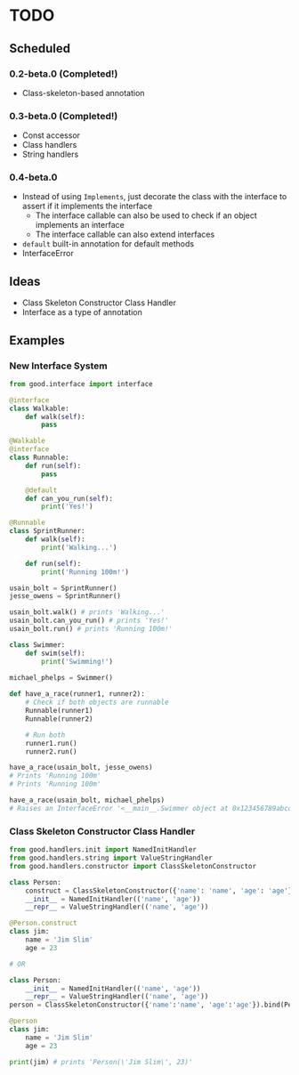 # TODO

## Scheduled

### 0.2-beta.0 (Completed!)
- Class-skeleton-based annotation

### 0.3-beta.0 (Completed!)
- Const accessor
- Class handlers
- String handlers

### 0.4-beta.0
- Instead of using `Implements`, just decorate the class with the interface to assert if it implements the interface
    - The interface callable can also be used to check if an object implements an interface
    - The interface callable can also extend interfaces
- `default` built-in annotation for default methods
- InterfaceError

## Ideas
- Class Skeleton Constructor Class Handler
- Interface as a type of annotation

## Examples

### New Interface System

```python
from good.interface import interface

@interface
class Walkable:
    def walk(self):
        pass

@Walkable
@interface
class Runnable:
    def run(self):
        pass

    @default
    def can_you_run(self):
        print('Yes!')

@Runnable
class SprintRunner:
    def walk(self):
        print('Walking...')

    def run(self):
        print('Running 100m!')

usain_bolt = SprintRunner()
jesse_owens = SprintRunner()

usain_bolt.walk() # prints 'Walking...'
usain_bolt.can_you_run() # prints 'Yes!'
usain_bolt.run() # prints 'Running 100m!'

class Swimmer:
    def swim(self):
        print('Swimming!')
        
michael_phelps = Swimmer()

def have_a_race(runner1, runner2):
    # Check if both objects are runnable
    Runnable(runner1)
    Runnable(runner2)

    # Run both
    runner1.run()
    runner2.run()

have_a_race(usain_bolt, jesse_owens)
# Prints 'Running 100m'
# Prints 'Running 100m'

have_a_race(usain_bolt, michael_phelps)
# Raises an InterfaceError '<__main__.Swimmer object at 0x123456789abcdef> (of type Swimmer) is not Runnable!'

```

### Class Skeleton Constructor Class Handler

```python
from good.handlers.init import NamedInitHandler
from good.handlers.string import ValueStringHandler
from good.handlers.constructor import ClassSkeletonConstructor

class Person:
    construct = ClassSkeletonConstructor({'name': 'name', 'age': 'age'})
    __init__ = NamedInitHandler(('name', 'age'))
    __repr__ = ValueStringHandler(('name', 'age'))

@Person.construct
class jim:
    name = 'Jim Slim'
    age = 23

# OR

class Person:
    __init__ = NamedInitHandler(('name', 'age'))
    __repr__ = ValueStringHandler(('name', 'age'))
person = ClassSkeletonConstructor({'name':'name', 'age':'age'}).bind(Person)

@person
class jim:
    name = 'Jim Slim'
    age = 23

print(jim) # prints 'Person(\'Jim Slim\', 23)'
```
